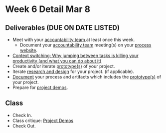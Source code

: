 # Week 6 Detail Mar 8

## Deliverables \(DUE ON DATE LISTED\)

* Meet with your [accountability team ](../assignments/accountability_partner.md)at least once this week.
  * Document your [accountability team](../assignments/accountability_partner.md) meeting\(s\) on your [process website](../pre-work/website.md).
* [Context switching: Why jumping between tasks is killing your productivity \(and what you can do about it\)](https://blog.rescuetime.com/context-switching/)
* Create and/or iterate [prototype\(s\)](../project_plan/) of your project.
* Iterate [research and design](../project_plan/) for your project. \(if applicable\).
* [Document](../pre-work/website.md) your process and artifacts which includes the [prototype\(s\)](../project_plan/) of your project.
* Prepare for [project demos](../critiques-demos-presentations-and-exhibition/project_demo.md).

## Class

* Check In.
* Class critique: [Project Demos](../critiques-demos-presentations-and-exhibition/project_demo.md)
* Check Out.

